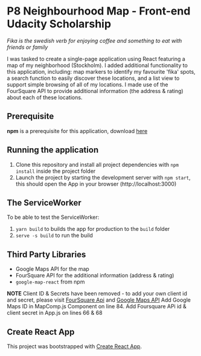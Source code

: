 # P8 Neighbourhood Map - Front-end Udacity Scholarship

*Fika is the swedish verb for enjoying coffee and something to eat with friends or family*

I was tasked to create  a single-page application using React featuring a map of my neighborhood (Stockholm). I added additional functionality to this application, including: map markers to identify my favourite 'fika' spots, a search function to easily discover these locations, and a list view to support simple browsing of all of my locations. I made use of the FourSquare API to provide additional information (the address & rating) about each of these locations.

## Prerequisite

**npm** is a prerequisite for this application, download [here](https://www.npmjs.com/get-npm)


## Running the application
  
  1. Clone this repository and install all project dependencies with `npm install` inside the project folder
  2. Launch the project by starting the development server with `npm start`, this should open the App in your browser (http://localhost:3000)

## The ServiceWorker

To be able to test the ServiceWorker:
1. `yarn build`  to builds the app for production to the `build` folder
2. `serve -s build` to run the build 



## Third Party Libraries

* Google Maps API for the map
* FourSquare API for the additional information (address & rating)
* `google-map-react` from npm

**NOTE** Client ID & Secrets have been removed - to add your own client id and secret, please visit [FourSquare Api](https://developer.foursquare.com/) and [Google Maps API](https://console.developers.google.com/apis/) Add Google Maps ID in MapComp.js Component on line 84. Add Foursquare APi id & client secret in App.js on lines 66 & 68


## Create React App

This project was bootstrapped with [Create React App](https://github.com/facebookincubator/create-react-app).












